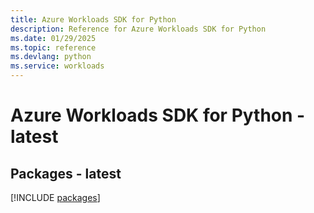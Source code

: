 ```yaml
---
title: Azure Workloads SDK for Python
description: Reference for Azure Workloads SDK for Python
ms.date: 01/29/2025
ms.topic: reference
ms.devlang: python
ms.service: workloads
---
```

# Azure Workloads SDK for Python - latest
## Packages - latest
[!INCLUDE [packages](workloads-index.md)]